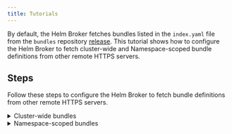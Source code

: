 ```yaml
---
title: Tutorials
---
```


By default, the Helm Broker fetches bundles listed in the `index.yaml` file from the `bundles` repository [release](https://github.com/kyma-project/bundles/releases). This tutorial shows how to configure the Helm Broker to fetch cluster-wide and Namespace-scoped bundle definitions from other remote HTTPS servers.

## Steps

Follow these steps to configure the Helm Broker to fetch bundle definitions from other remote HTTPS servers.
<div tabs>
  <details>
  <summary>
  Cluster-wide bundles
  </summary>

  1. [Create a repository](#details-create-a-bundles-repository) with your bundles. To complete this tutorial step by step, use the existing [bundles](https://github.com/kyma-project/bundles/tree/master/bundles) repository.
  2. [Install Kyma](/root/kyma/#installation-installation) locally or on a cluster.
  3. Create the [ClusterAddonsConfiguration](#custom-resource-clusteraddonsconfiguration) CR which contains URLs to your bundles.

  ```yaml
  kubectl create -f https://kyma-project.io/assets/docs/master/helm-broker/docs/assets/cluster-addon.yaml
  ```
  4. The Helm Broker triggers the Service Catalog synchronization automatically. New Service Classes appear after a few seconds.

  </details>
  <details>
  <summary>
  Namespace-scoped bundles
  </summary>

  1. [Create a repository](#details-create-a-bundles-repository) with your bundles. To complete this tutorial step by step, use the existing [bundles](https://github.com/kyma-project/bundles/tree/master/bundles) repository.
  2. [Install Kyma](/root/kyma/#installation-installation) locally or on a cluster.
  3. Create the `hodor` Namespace where you want to enable the Helm Broker:
  ```
  kubectl create namespace hodor
  ```

  4. Create the [AddonsConfiguration](#custom-resource-addonsconfiguration) CR which contains URLs to your bundles:

  ```yaml
  kubectl create -f https://kyma-project.io/assets/docs/master/helm-broker/docs/assets/namespaced-addon.yaml
  ```

  5. The Helm Broker triggers the Service Catalog synchronization automatically. New Service Classes appear after a few seconds.

   </details>
</div>
